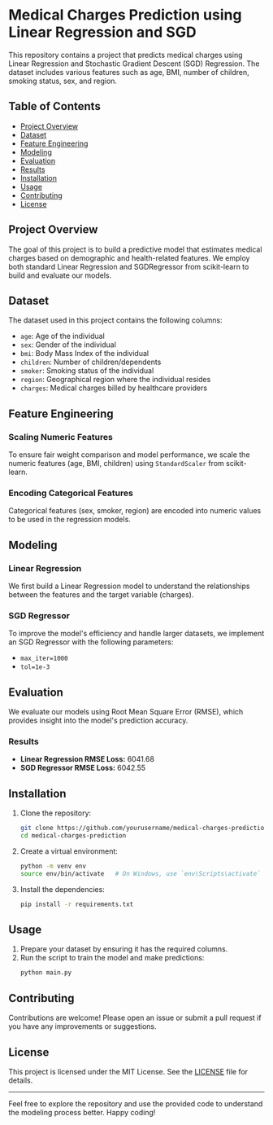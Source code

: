 # Medical Charges Prediction using Linear Regression and SGD

This repository contains a project that predicts medical charges using Linear Regression and Stochastic Gradient Descent (SGD) Regression. The dataset includes various features such as age, BMI, number of children, smoking status, sex, and region.

## Table of Contents

- [Project Overview](#project-overview)
- [Dataset](#dataset)
- [Feature Engineering](#feature-engineering)
- [Modeling](#modeling)
- [Evaluation](#evaluation)
- [Results](#results)
- [Installation](#installation)
- [Usage](#usage)
- [Contributing](#contributing)
- [License](#license)

## Project Overview

The goal of this project is to build a predictive model that estimates medical charges based on demographic and health-related features. We employ both standard Linear Regression and SGDRegressor from scikit-learn to build and evaluate our models.

## Dataset

The dataset used in this project contains the following columns:
- `age`: Age of the individual
- `sex`: Gender of the individual
- `bmi`: Body Mass Index of the individual
- `children`: Number of children/dependents
- `smoker`: Smoking status of the individual
- `region`: Geographical region where the individual resides
- `charges`: Medical charges billed by healthcare providers

## Feature Engineering

### Scaling Numeric Features
To ensure fair weight comparison and model performance, we scale the numeric features (age, BMI, children) using `StandardScaler` from scikit-learn.

### Encoding Categorical Features
Categorical features (sex, smoker, region) are encoded into numeric values to be used in the regression models.

## Modeling

### Linear Regression
We first build a Linear Regression model to understand the relationships between the features and the target variable (charges).

### SGD Regressor
To improve the model's efficiency and handle larger datasets, we implement an SGD Regressor with the following parameters:
- `max_iter=1000`
- `tol=1e-3`

## Evaluation

We evaluate our models using Root Mean Square Error (RMSE), which provides insight into the model's prediction accuracy.

### Results
- **Linear Regression RMSE Loss:** 6041.68
- **SGD Regressor RMSE Loss:** 6042.55

## Installation

1. Clone the repository:
   ```bash
   git clone https://github.com/yourusername/medical-charges-prediction.git
   cd medical-charges-prediction
   ```

2. Create a virtual environment:
   ```bash
   python -m venv env
   source env/bin/activate   # On Windows, use `env\Scripts\activate`
   ```

3. Install the dependencies:
   ```bash
   pip install -r requirements.txt
   ```

## Usage

1. Prepare your dataset by ensuring it has the required columns.
2. Run the script to train the model and make predictions:
   ```bash
   python main.py
   ```

## Contributing

Contributions are welcome! Please open an issue or submit a pull request if you have any improvements or suggestions.

## License

This project is licensed under the MIT License. See the [LICENSE](LICENSE) file for details.

---

Feel free to explore the repository and use the provided code to understand the modeling process better. Happy coding!
